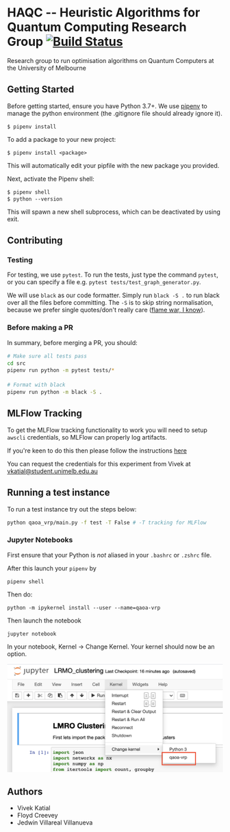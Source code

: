 # HAQC -- Heuristic Algorithms for Quantum Computing Research Group [![Build Status](https://travis-ci.com/vivekkatial/HAQC.svg?token=vybzhPMefnVqJBfpy4Ep&branch=main)](https://travis-ci.com/vivekkatial/HAQC)

Research group to run optimisation algorithms on Quantum Computers at the University of Melbourne

## Getting Started

Before getting started, ensure you have Python 3.7+. We use [pipenv](https://pipenv-fork.readthedocs.io/en/latest/) to manage the python environment (the .gitignore file should already ignore it).

```{shell}
$ pipenv install
```

To add a package to your new project:

```{shell}
$ pipenv install <package>
```

This will automatically edit your pipfile with the new package you provided.

Next, activate the Pipenv shell:

```{shell}
$ pipenv shell
$ python --version
```

This will spawn a new shell subprocess, which can be deactivated by using exit.

## Contributing

### Testing 

For testing, we use `pytest`. To run the tests, just type the command `pytest`, or you can specify a file e.g. `pytest tests/test_graph_generator.py`.

We will use `black` as our code formatter. Simply run `black -S .` to run black over all the files before committing. The `-S` is to skip string normalisation, because we prefer single quotes/don't really care ([flame war, I know](https://github.com/psf/black/issues/118)).

### Before making a PR

In summary, before merging a PR, you should:

```bash
# Make sure all tests pass
cd src
pipenv run python -m pytest tests/*

# Format with black
pipenv run python -m black -S .
```

## MLFlow Tracking

To get the MLFlow tracking functionality to work you will need to setup `awscli` credentials, so MLFlow can properly log artifacts.

If you're keen to do this then please follow the instructions [here](https://wiki-rcs.unimelb.edu.au/display/RCS/AWS+CLI)

You can request the credentials for this experiment from Vivek at vkatial@student.unimelb.edu.au

## Running a test instance

To run a test instance try out the steps below:

```bash
python qaoa_vrp/main.py -f test -T False # -T tracking for MLFlow
```

### Jupyter Notebooks

First ensure that your Python is _not_ aliased in your `.bashrc` or `.zshrc` file.

After this launch your `pipenv` by

```{shell}
pipenv shell
```

Then do:

```{shell}
python -m ipykernel install --user --name=qaoa-vrp
```

Then launch the notebook

```{shell}
jupyter notebook
```

In your notebook, Kernel -> Change Kernel. Your kernel should now be an option.

<img src='images/jupyter-install.png'/>

## Authors
- Vivek Katial
- Floyd Creevey
- Jedwin Villareal Villanueva
